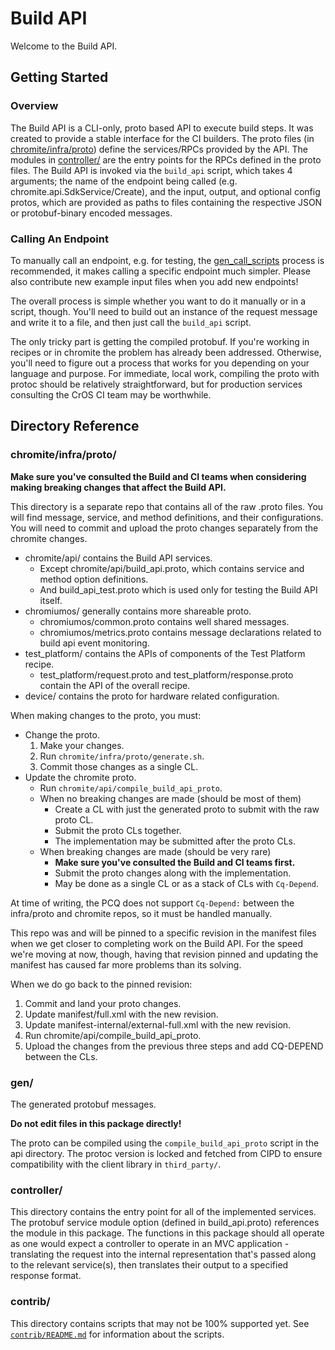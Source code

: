 # Build API

Welcome to the Build API.

## Getting Started

### Overview

The Build API is a CLI-only, proto based API to execute build steps.
It was created to provide a stable interface for the CI builders.
The proto files (in [chromite/infra/proto](#chromite/infra/proto/)) define the
services/RPCs provided by the API.
The modules in
[controller/](https://chromium.googlesource.com/chromiumos/chromite/+/refs/heads/master/api/controller/)
are the entry points for the RPCs defined in the proto files.
The Build API is invoked via the `build_api` script, which takes 4 arguments;
the name of the endpoint being called (e.g. chromite.api.SdkService/Create),
and the input, output, and optional config protos, which are provided as paths
to files containing the respective JSON or protobuf-binary encoded messages.

### Calling An Endpoint

To manually call an endpoint, e.g. for testing, the
[gen_call_scripts](https://chromium.googlesource.com/chromiumos/chromite/+/refs/heads/master/api/contrib/README.md#gen_call_scripts_call_templates_and-call_scripts)
process is recommended, it makes calling a specific endpoint much
simpler. Please also contribute new example input files when you
add new endpoints!

The overall process is simple whether you want to do it manually
or in a script, though. You'll need to build out an instance of
the request message and write it to a file, and then just call
the `build_api` script.

The only tricky part is getting the compiled protobuf. If you're
working in recipes or in chromite the problem has already been
addressed. Otherwise, you'll need to figure out a process that
works for you depending on your language and purpose. For immediate,
local work, compiling the proto with protoc should be relatively
straightforward, but for production services consulting the CrOS CI
team may be worthwhile.

## Directory Reference

### chromite/infra/proto/

**Make sure you've consulted the Build and CI teams when considering making
breaking changes that affect the Build API.**

This directory is a separate repo that contains all of the raw .proto files. You
will find message, service, and method definitions, and their configurations.
You will need to commit and upload the proto changes separately from the
chromite changes.

* chromite/api/ contains the Build API services.
  * Except chromite/api/build_api.proto, which contains service and method
    option definitions.
  * And build_api_test.proto which is used only for testing the Build API itself.
* chromiumos/ generally contains more shareable proto.
  * chromiumos/common.proto contains well shared messages.
  * chromiumos/metrics.proto contains message declarations related to build api
    event monitoring.
* test_platform/ contains the APIs of components of the Test Platform recipe.
  * test_platform/request.proto and test_platform/response.proto contain the API
    of the overall recipe.
* device/ contains the proto for hardware related configuration.

When making changes to the proto, you must:

* Change the proto.
  1. Make your changes.
  1. Run `chromite/infra/proto/generate.sh`.
  1. Commit those changes as a single CL.
* Update the chromite proto.
  * Run `chromite/api/compile_build_api_proto`.
  * When no breaking changes are made (should be most of them)
    * Create a CL with just the generated proto to submit with the raw proto CL.
    * Submit the proto CLs together.
    * The implementation may be submitted after the proto CLs.
  * When breaking changes are made (should be very rare)
    * **Make sure you've consulted the Build and CI teams first.**
    * Submit the proto changes along with the implementation.
    * May be done as a single CL or as a stack of CLs with `Cq-Depend`.

At time of writing, the PCQ does not support `Cq-Depend:` between the infra/proto
and chromite repos, so it must be handled manually.

This repo was and will be pinned to a specific revision in the manifest files
when we get closer to completing work on the Build API. For the speed we're
moving at now, though, having that revision pinned and updating the manifest has
caused far more problems than its solving.

When we do go back to the pinned revision:

1. Commit and land your proto changes.
1. Update manifest/full.xml with the new revision.
1. Update manifest-internal/external-full.xml with the new revision.
1. Run chromite/api/compile_build_api_proto.
1. Upload the changes from the previous three steps and add CQ-DEPEND between
   the CLs.

### gen/
The generated protobuf messages.

**Do not edit files in this package directly!**

The proto can be compiled using the `compile_build_api_proto` script in the api
directory. The protoc version is locked and fetched from CIPD to ensure
compatibility with the client library in `third_party/`.

### controller/

This directory contains the entry point for all of the implemented services. The
protobuf service module option (defined in build_api.proto) references the
module in this package. The functions in this package should all operate as one
would expect a controller to operate in an MVC application - translating the
request into the internal representation that's passed along to the relevant
service(s), then translates their output to a specified response format.

### contrib/

This directory contains scripts that may not be 100% supported yet.
See [`contrib/README.md`](https://chromium.googlesource.com/chromiumos/chromite/+/refs/heads/master/api/contrib/README.md)
for information about the scripts.
